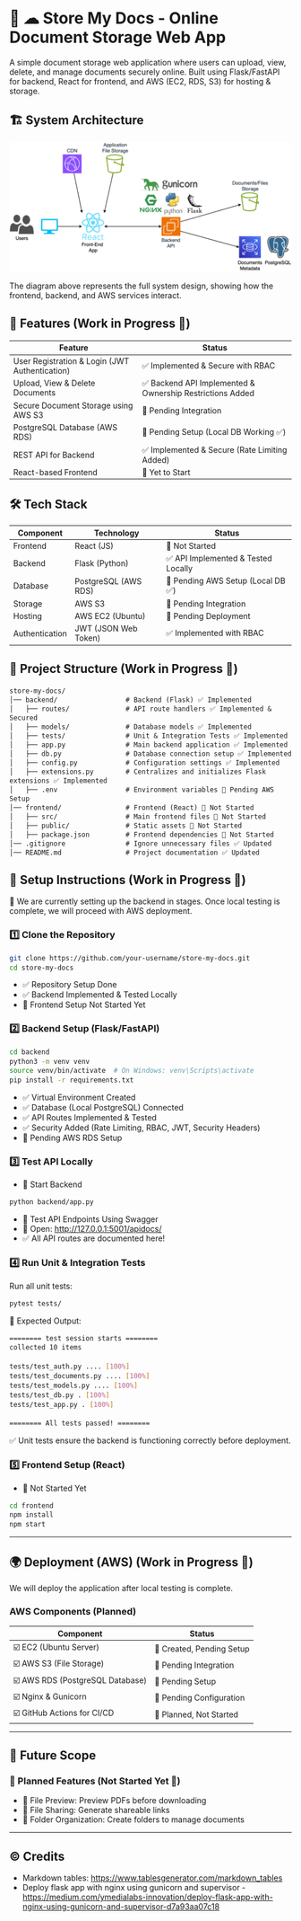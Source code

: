 # 📄 ☁ Store My Docs - Online Document Storage Web App
A simple document storage web application where users can upload, view, delete, and manage documents securely online. Built using Flask/FastAPI for backend, React for frontend, and AWS (EC2, RDS, S3) for hosting & storage.

## 🏗️ System Architecture
![System Architecture](https://github.com/kenneth-fernandes/store-my-docs/blob/main/backend/docs/system-architecture.png)

The diagram above represents the full system design, showing how the frontend, backend, and AWS services interact.
## 🚀 Features (Work in Progress 🚧)
| Feature                                        | Status                                                   |
|------------------------------------------------|----------------------------------------------------------|
| User Registration & Login (JWT Authentication) | ✅ Implemented & Secure with RBAC                         |
| Upload, View & Delete Documents                | ✅ Backend API Implemented & Ownership Restrictions Added |
| Secure Document Storage using AWS S3           | 🚧 Pending Integration                                    |
| PostgreSQL Database (AWS RDS)                  | 🚧 Pending Setup (Local DB Working ✅)                     |
| REST API for Backend                           | ✅ Implemented & Secure (Rate Limiting Added)             |
| React-based Frontend                           | 🚧 Yet to Start                                           |

## 🛠️ Tech Stack
| **Component**  | **Technology**       | **Status**                         |
|----------------|----------------------|------------------------------------|
| Frontend       | React (JS)           | 🚧 Not Started                     |
| Backend        | Flask (Python)       | ✅ API Implemented & Tested Locally |
| Database       | PostgreSQL (AWS RDS) | 🚧 Pending AWS Setup (Local DB ✅)  |
| Storage        | AWS S3               | 🚧 Pending Integration             |
| Hosting        | AWS EC2 (Ubuntu)     | 🚧 Pending Deployment              |
| Authentication | JWT (JSON Web Token) | ✅ Implemented with RBAC            |

## 📂 Project Structure (Work in Progress 🚧)
```
store-my-docs/
│── backend/                 # Backend (Flask) ✅ Implemented
│   ├── routes/              # API route handlers ✅ Implemented & Secured
│   ├── models/              # Database models ✅ Implemented
│   ├── tests/               # Unit & Integration Tests ✅ Implemented
│   ├── app.py               # Main backend application ✅ Implemented
│   ├── db.py                # Database connection setup ✅ Implemented
│   ├── config.py            # Configuration settings ✅ Implemented
│   ├── extensions.py        # Centralizes and initializes Flask extensions ✅ Implemented
│   ├── .env                 # Environment variables 🚧 Pending AWS Setup
│── frontend/                # Frontend (React) 🚧 Not Started
│   ├── src/                 # Main frontend files 🚧 Not Started
│   ├── public/              # Static assets 🚧 Not Started
│   ├── package.json         # Frontend dependencies 🚧 Not Started
│── .gitignore               # Ignore unnecessary files ✅ Updated
│── README.md                # Project documentation ✅ Updated

```

## 🔧 Setup Instructions (Work in Progress 🚧)
🚀 We are currently setting up the backend in stages. Once local testing is complete, we will proceed with AWS deployment.

### 1️⃣ Clone the Repository
```bash
git clone https://github.com/your-username/store-my-docs.git
cd store-my-docs
```

- ✅ Repository Setup Done
- ✅ Backend Implemented & Tested Locally
- 🚧 Frontend Setup Not Started Yet

### 2️⃣ Backend Setup (Flask/FastAPI)
```bash
cd backend
python3 -m venv venv
source venv/bin/activate  # On Windows: venv\Scripts\activate
pip install -r requirements.txt
```

- ✅ Virtual Environment Created
- ✅ Database (Local PostgreSQL) Connected
- ✅ API Routes Implemented & Tested
- ✅ Security Added (Rate Limiting, RBAC, JWT, Security Headers)
- 🚧 Pending AWS RDS Setup

### 3️⃣ Test API Locally
- 📌 Start Backend
```bash
python backend/app.py
```

- 📌 Test API Endpoints Using Swagger
- 📍 Open: http://127.0.0.1:5001/apidocs/
- ✅ All API routes are documented here!

### 4️⃣ Run Unit & Integration Tests
Run all unit tests:
``` bash
pytest tests/
```
📌 Expected Output:
```bash
======== test session starts ========
collected 10 items

tests/test_auth.py .... [100%]
tests/test_documents.py .... [100%]
tests/test_models.py .... [100%]
tests/test_db.py . [100%]
tests/test_app.py . [100%]

======== All tests passed! ========
```
✅ Unit tests ensure the backend is functioning correctly before deployment.

### 5️⃣ Frontend Setup (React)
- 🚧 Not Started Yet
```bash
cd frontend
npm install
npm start
```
---
## 🌍 Deployment (AWS) (Work in Progress 🚧)
We will deploy the application after local testing is complete.

### AWS Components (Planned)
| Component                       | Status                   |
|---------------------------------|--------------------------|
| ☑️ EC2 (Ubuntu Server)           | 🚧 Created, Pending Setup |
| ☑️ AWS S3 (File Storage)         | 🚧 Pending Integration    |
| ☑️ AWS RDS (PostgreSQL Database) | 🚧 Pending Setup          |
| ☑️ Nginx & Gunicorn              | 🚧 Pending Configuration  |
| ☑️ GitHub Actions for CI/CD      | 🚧 Planned, Not Started   |

---
## 📌 Future Scope
### 🚀 Planned Features (Not Started Yet 🚧)
- 📄 File Preview: Preview PDFs before downloading
- 🔗 File Sharing: Generate shareable links
- 📂 Folder Organization: Create folders to manage documents
---
## ©️ Credits
- Markdown tables: https://www.tablesgenerator.com/markdown_tables
- Deploy flask app with nginx using gunicorn and supervisor - https://medium.com/ymedialabs-innovation/deploy-flask-app-with-nginx-using-gunicorn-and-supervisor-d7a93aa07c18